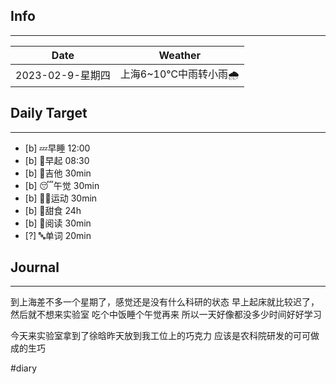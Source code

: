 ## Info
***
| Date        | Weather |
| ----------- | ------- |
| 2023-02-9-星期四 | 上海6~10℃中雨转小雨🌧️      |


## Daily Target 
***
- [b] 💤早睡   12:00
- [b] 🌅早起    08:30
- [b] 🎵吉他    30min
- [b] 😴午觉    30min
- [b] 🏃‍♀️运动    30min
- [b] 🚫甜食    24h
- [b] 📖阅读    30min
- [?] 🔤单词    20min  


##  Journal
***
到上海差不多一个星期了，感觉还是没有什么科研的状态
早上起床就比较迟了，然后就不想来实验室
吃个中饭睡个午觉再来
所以一天好像都没多少时间好好学习

今天来实验室拿到了徐晗昨天放到我工位上的巧克力
应该是农科院研发的可可做成的生巧





#diary